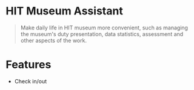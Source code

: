 # HIT Museum Assistant

> Make daily life in HIT museum more convenient, such as managing the museum's duty presentation, data statistics, assessment and other aspects of the work.

# Features

+ Check in/out

